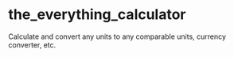 # the_everything_calculator
Calculate and convert any units to any comparable units, currency converter, etc.
